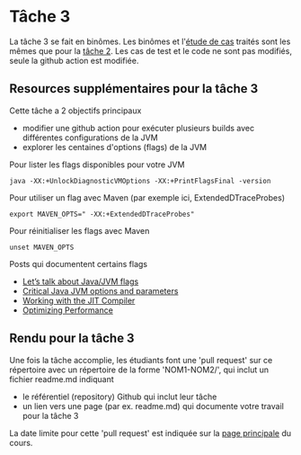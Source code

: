 # Tâche 3

La tâche 3 se fait en binômes. Les binômes et l'[étude de cas](../cas-etude.md) traités sont les mêmes que pour la [tâche 2](../tache2/readme.md). Les cas de test et le code ne sont pas modifiés, seule la github action est modifiée.

## Resources supplémentaires pour la tâche 3

Cette tâche a 2 objectifs principaux
- modifier une github action pour exécuter plusieurs builds avec différentes configurations de la JVM
- explorer les centaines d'options (flags) de la JVM

Pour lister les flags disponibles pour votre JVM
```
java -XX:+UnlockDiagnosticVMOptions -XX:+PrintFlagsFinal -version
```
Pour utiliser un flag avec Maven (par exemple ici, ExtendedDTraceProbes)
```
export MAVEN_OPTS=" -XX:+ExtendedDTraceProbes"
```
Pour réinitialiser les flags avec Maven 
```
unset MAVEN_OPTS
```
Posts qui documentent certains flags
- [Let’s talk about Java/JVM flags](https://medium.com/codex/lets-talk-about-java-jvm-flags-23fe0f826bc2)
- [Critical Java JVM options and parameters](https://www.theserverside.com/blog/Coffee-Talk-Java-News-Stories-and-Opinions/jvm-options-java-parameters-command-line-environment-variable-list-xms-xmx-memory)
- [Working with the JIT Compiler](https://dev.to/yousef_zook/java-performance-4-working-with-the-jit-compiler-1ak4)
- [Optimizing Performance](https://javanexus.com/blog/optimizing-performance-jit-compiler-pitfalls-hotspot)

## Rendu pour la tâche 3

Une fois la tâche accomplie, les étudiants font une 'pull request' sur ce répertoire avec un répertoire de la forme 'NOM1-NOM2/', qui inclut un fichier readme.md indiquant 
- le référentiel (repository) Github qui inclut leur tâche
- un lien vers une page (par ex. readme.md) qui documente votre travail pour la tâche 3

La date limite pour cette 'pull request' est indiquée sur la [page principale](../README.md/#tâche-3-test-sur-divers-environnements) du cours.
